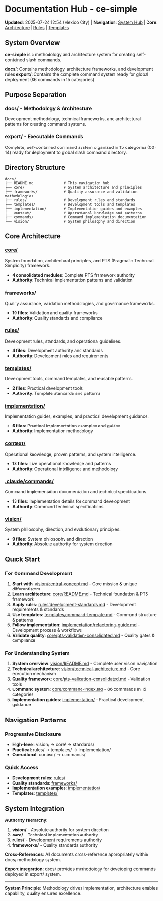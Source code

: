 # Documentation Hub - ce-simple

**Updated**: 2025-07-24 12:54 (Mexico City) | **Navigation**: [System Hub](navigation/index.md) | **Core**: [Architecture](core/) | [Rules](rules/) | [Templates](templates/)

## System Overview

**ce-simple** is a methodology and architecture system for creating self-contained slash commands. 

**docs/**: Contains methodology, architecture frameworks, and development rules
**export/**: Contains the complete command system ready for global deployment (86 commands in 15 categories)

## Purpose Separation

### **docs/** - Methodology & Architecture
Development methodology, technical frameworks, and architectural patterns for creating command systems.

### **export/** - Executable Commands  
Complete, self-contained command system organized in 15 categories (00-14) ready for deployment to global slash command directory.

## Directory Structure

```
docs/
├── README.md              # This navigation hub
├── core/                  # System architecture and principles
├── frameworks/            # Quality assurance and validation methodologies  
├── rules/                 # Development rules and standards
├── templates/             # Development tools and templates
├── implementation/        # Implementation guides and examples
├── context/               # Operational knowledge and patterns
├── commands/              # Command implementation documentation
└── vision/                # System philosophy and direction
```

## Core Architecture

### [core/](core/)
System foundation, architectural principles, and PTS (Pragmatic Technical Simplicity) framework.
- **4 consolidated modules**: Complete PTS framework authority
- **Authority**: Technical implementation patterns and validation

### [frameworks/](frameworks/)  
Quality assurance, validation methodologies, and governance frameworks.
- **10 files**: Validation and quality frameworks
- **Authority**: Quality standards and compliance

### [rules/](rules/)
Development rules, standards, and operational guidelines.
- **4 files**: Development authority and standards
- **Authority**: Development rules and requirements

### [templates/](templates/)
Development tools, command templates, and reusable patterns.
- **2 files**: Practical development tools
- **Authority**: Template standards and patterns

### [implementation/](implementation/)
Implementation guides, examples, and practical development guidance.
- **5 files**: Practical implementation examples and guides
- **Authority**: Implementation methodology

### [context/](context/)
Operational knowledge, proven patterns, and system intelligence.
- **18 files**: Live operational knowledge and patterns
- **Authority**: Operational intelligence and methodology

### [.claude/commands/](../.claude/commands/)
Command implementation documentation and technical specifications.
- **13 files**: Implementation details for command development
- **Authority**: Command technical specifications

### [vision/](vision/)
System philosophy, direction, and evolutionary principles.
- **9 files**: System philosophy and direction
- **Authority**: Absolute authority for system direction

## Quick Start

### For Command Development
1. **Start with**: [vision/central-concept.md](vision/central-concept.md) - Core mission & unique differentiators
2. **Learn architecture**: [core/README.md](core/README.md) - Technical foundation & PTS framework  
3. **Apply rules**: [rules/development-standards.md](rules/development-standards.md) - Development requirements & standards
4. **Use templates**: [templates/command-template.md](templates/command-template.md) - Command structure & patterns
5. **Follow implementation**: [implementation/refactoring-guide.md](implementation/refactoring-guide.md) - Development process & workflows
6. **Validate quality**: [core/pts-validation-consolidated.md](core/pts-validation-consolidated.md) - Quality gates & compliance

### For Understanding System
1. **System overview**: [vision/README.md](vision/README.md) - Complete user vision navigation
2. **Technical architecture**: [vision/technical-architecture.md](vision/technical-architecture.md) - Core execution mechanism  
3. **Quality framework**: [core/pts-validation-consolidated.md](core/pts-validation-consolidated.md) - Validation tools
4. **Command system**: [core/command-index.md](core/command-index.md) - 86 commands in 15 categories
5. **Implementation guides**: [implementation/](implementation/) - Practical development guidance

## Navigation Patterns

### Progressive Disclosure
- **High-level**: vision/ → core/ → standards/
- **Practical**: rules/ → templates/ → implementation/
- **Operational**: context/ → commands/

### Quick Access
- **Development rules**: [rules/](rules/)
- **Quality standards**: [frameworks/](frameworks/)  
- **Implementation examples**: [implementation/](implementation/)
- **Templates**: [templates/](templates/)

## System Integration

**Authority Hierarchy**:
1. **vision/** - Absolute authority for system direction
2. **core/** - Technical implementation authority
3. **rules/** - Development requirements authority
4. **frameworks/** - Quality standards authority

**Cross-References**: All documents cross-reference appropriately within docs/ methodology system.

**Export Integration**: docs/ provides methodology for developing commands deployed in export/ system.

---

**System Principle**: Methodology drives implementation, architecture enables capability, quality ensures excellence.